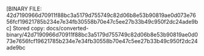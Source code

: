 [BINARY FILE: 42d7190966d70911f88bc3a5179d755749c82d06b8e53b90819ae0d073e7656fcf19621785b234e7e34fb30558b70e47c5ee27b33b49c950f2dc24ade9bc]
Stored copy: docs/converted-binary/42d7190966d70911f88bc3a5179d755749c82d06b8e53b90819ae0d073e7656fcf19621785b234e7e34fb30558b70e47c5ee27b33b49c950f2dc24ade9bc
